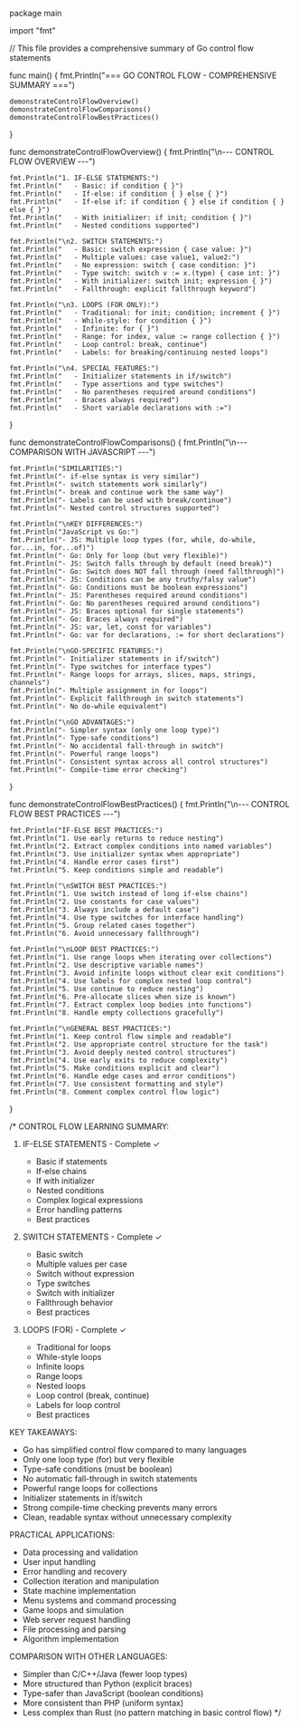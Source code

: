 package main

import "fmt"

// This file provides a comprehensive summary of Go control flow statements

func main() {
	fmt.Println("=== GO CONTROL FLOW - COMPREHENSIVE SUMMARY ===")
	
	demonstrateControlFlowOverview()
	demonstrateControlFlowComparisons()
	demonstrateControlFlowBestPractices()
}

func demonstrateControlFlowOverview() {
	fmt.Println("\n--- CONTROL FLOW OVERVIEW ---")
	
	fmt.Println("1. IF-ELSE STATEMENTS:")
	fmt.Println("   - Basic: if condition { }")
	fmt.Println("   - If-else: if condition { } else { }")
	fmt.Println("   - If-else if: if condition { } else if condition { } else { }")
	fmt.Println("   - With initializer: if init; condition { }")
	fmt.Println("   - Nested conditions supported")
	
	fmt.Println("\n2. SWITCH STATEMENTS:")
	fmt.Println("   - Basic: switch expression { case value: }")
	fmt.Println("   - Multiple values: case value1, value2:")
	fmt.Println("   - No expression: switch { case condition: }")
	fmt.Println("   - Type switch: switch v := x.(type) { case int: }")
	fmt.Println("   - With initializer: switch init; expression { }")
	fmt.Println("   - Fallthrough: explicit fallthrough keyword")
	
	fmt.Println("\n3. LOOPS (FOR ONLY):")
	fmt.Println("   - Traditional: for init; condition; increment { }")
	fmt.Println("   - While-style: for condition { }")
	fmt.Println("   - Infinite: for { }")
	fmt.Println("   - Range: for index, value := range collection { }")
	fmt.Println("   - Loop control: break, continue")
	fmt.Println("   - Labels: for breaking/continuing nested loops")
	
	fmt.Println("\n4. SPECIAL FEATURES:")
	fmt.Println("   - Initializer statements in if/switch")
	fmt.Println("   - Type assertions and type switches")
	fmt.Println("   - No parentheses required around conditions")
	fmt.Println("   - Braces always required")
	fmt.Println("   - Short variable declarations with :=")
}

func demonstrateControlFlowComparisons() {
	fmt.Println("\n--- COMPARISON WITH JAVASCRIPT ---")
	
	fmt.Println("SIMILARITIES:")
	fmt.Println("- if-else syntax is very similar")
	fmt.Println("- switch statements work similarly")
	fmt.Println("- break and continue work the same way")
	fmt.Println("- Labels can be used with break/continue")
	fmt.Println("- Nested control structures supported")
	
	fmt.Println("\nKEY DIFFERENCES:")
	fmt.Println("JavaScript vs Go:")
	fmt.Println("- JS: Multiple loop types (for, while, do-while, for...in, for...of)")
	fmt.Println("- Go: Only for loop (but very flexible)")
	fmt.Println("- JS: Switch falls through by default (need break)")
	fmt.Println("- Go: Switch does NOT fall through (need fallthrough)")
	fmt.Println("- JS: Conditions can be any truthy/falsy value")
	fmt.Println("- Go: Conditions must be boolean expressions")
	fmt.Println("- JS: Parentheses required around conditions")
	fmt.Println("- Go: No parentheses required around conditions")
	fmt.Println("- JS: Braces optional for single statements")
	fmt.Println("- Go: Braces always required")
	fmt.Println("- JS: var, let, const for variables")
	fmt.Println("- Go: var for declarations, := for short declarations")
	
	fmt.Println("\nGO-SPECIFIC FEATURES:")
	fmt.Println("- Initializer statements in if/switch")
	fmt.Println("- Type switches for interface types")
	fmt.Println("- Range loops for arrays, slices, maps, strings, channels")
	fmt.Println("- Multiple assignment in for loops")
	fmt.Println("- Explicit fallthrough in switch statements")
	fmt.Println("- No do-while equivalent")
	
	fmt.Println("\nGO ADVANTAGES:")
	fmt.Println("- Simpler syntax (only one loop type)")
	fmt.Println("- Type-safe conditions")
	fmt.Println("- No accidental fall-through in switch")
	fmt.Println("- Powerful range loops")
	fmt.Println("- Consistent syntax across all control structures")
	fmt.Println("- Compile-time error checking")
}

func demonstrateControlFlowBestPractices() {
	fmt.Println("\n--- CONTROL FLOW BEST PRACTICES ---")
	
	fmt.Println("IF-ELSE BEST PRACTICES:")
	fmt.Println("1. Use early returns to reduce nesting")
	fmt.Println("2. Extract complex conditions into named variables")
	fmt.Println("3. Use initializer syntax when appropriate")
	fmt.Println("4. Handle error cases first")
	fmt.Println("5. Keep conditions simple and readable")
	
	fmt.Println("\nSWITCH BEST PRACTICES:")
	fmt.Println("1. Use switch instead of long if-else chains")
	fmt.Println("2. Use constants for case values")
	fmt.Println("3. Always include a default case")
	fmt.Println("4. Use type switches for interface handling")
	fmt.Println("5. Group related cases together")
	fmt.Println("6. Avoid unnecessary fallthrough")
	
	fmt.Println("\nLOOP BEST PRACTICES:")
	fmt.Println("1. Use range loops when iterating over collections")
	fmt.Println("2. Use descriptive variable names")
	fmt.Println("3. Avoid infinite loops without clear exit conditions")
	fmt.Println("4. Use labels for complex nested loop control")
	fmt.Println("5. Use continue to reduce nesting")
	fmt.Println("6. Pre-allocate slices when size is known")
	fmt.Println("7. Extract complex loop bodies into functions")
	fmt.Println("8. Handle empty collections gracefully")
	
	fmt.Println("\nGENERAL BEST PRACTICES:")
	fmt.Println("1. Keep control flow simple and readable")
	fmt.Println("2. Use appropriate control structure for the task")
	fmt.Println("3. Avoid deeply nested control structures")
	fmt.Println("4. Use early exits to reduce complexity")
	fmt.Println("5. Make conditions explicit and clear")
	fmt.Println("6. Handle edge cases and error conditions")
	fmt.Println("7. Use consistent formatting and style")
	fmt.Println("8. Comment complex control flow logic")
}

/*
CONTROL FLOW LEARNING SUMMARY:

1. IF-ELSE STATEMENTS - Complete ✓
   - Basic if statements
   - If-else chains
   - If with initializer
   - Nested conditions
   - Complex logical expressions
   - Error handling patterns
   - Best practices

2. SWITCH STATEMENTS - Complete ✓
   - Basic switch
   - Multiple values per case
   - Switch without expression
   - Type switches
   - Switch with initializer
   - Fallthrough behavior
   - Best practices

3. LOOPS (FOR) - Complete ✓
   - Traditional for loops
   - While-style loops
   - Infinite loops
   - Range loops
   - Nested loops
   - Loop control (break, continue)
   - Labels for loop control
   - Best practices

KEY TAKEAWAYS:
- Go has simplified control flow compared to many languages
- Only one loop type (for) but very flexible
- Type-safe conditions (must be boolean)
- No automatic fall-through in switch statements
- Powerful range loops for collections
- Initializer statements in if/switch
- Strong compile-time checking prevents many errors
- Clean, readable syntax without unnecessary complexity

PRACTICAL APPLICATIONS:
- Data processing and validation
- User input handling
- Error handling and recovery
- Collection iteration and manipulation
- State machine implementation
- Menu systems and command processing
- Game loops and simulation
- Web server request handling
- File processing and parsing
- Algorithm implementation

COMPARISON WITH OTHER LANGUAGES:
- Simpler than C/C++/Java (fewer loop types)
- More structured than Python (explicit braces)
- Type-safer than JavaScript (boolean conditions)
- More consistent than PHP (uniform syntax)
- Less complex than Rust (no pattern matching in basic control flow)
*/

